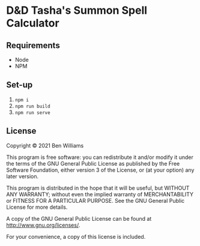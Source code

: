 # D&D Tasha's Summon Spell Calculator

## Requirements

-   Node
-   NPM

## Set-up

1. `npm i`
2. `npm run build`
3. `npm run serve`

## License

Copyright &copy; 2021 Ben Williams

This program is free software: you can redistribute it and/or modify
it under the terms of the GNU General Public License as published by
the Free Software Foundation, either version 3 of the License, or
(at your option) any later version.

This program is distributed in the hope that it will be useful,
but WITHOUT ANY WARRANTY; without even the implied warranty of
MERCHANTABILITY or FITNESS FOR A PARTICULAR PURPOSE. See the
GNU General Public License for more details.

A copy of the GNU General Public License can be found at http://www.gnu.org/licenses/.

For your convenience, a copy of this license is included.
